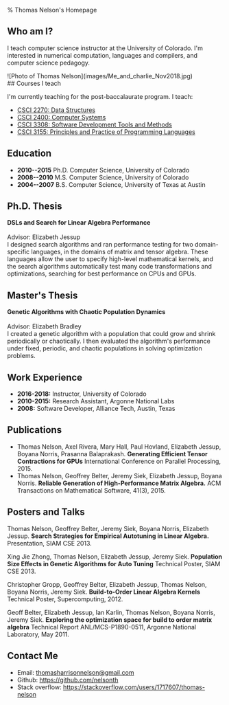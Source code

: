 % Thomas Nelson's Homepage

## Who am I?

I teach computer science instructor at the University of Colorado. I\'m
interested in numerical computation, languages and compilers, and
computer science pedagogy.

<aside>
![Photo of Thomas Nelson](images/Me_and_charlie_Nov2018.jpg)
</aside>
## Courses I teach

I'm currently teaching for the post-baccalaurate program.  I teach:

- [CSCI 2270: Data Structures](https://catalog.colorado.edu/search/?search=CSCI+2270)
- [CSCI 2400: Computer Systems](https://catalog.colorado.edu/search/?search=CSCI+2400)
- [CSCI 3308: Software Development Tools and  Methods](https://catalog.colorado.edu/search/?search=CSCI+3308)
- [CSCI 3155: Principles and Practice of Programming Languages](https://catalog.colorado.edu/search/?search=CSCI+3155)


## Education

-   **2010\--2015** Ph.D. Computer Science, University of Colorado
-   **2008\--2010** M.S. Computer Science, University of Colorado
-   **2004\--2007** B.S. Computer Science, University of Texas at Austin

## Ph.D. Thesis

**DSLs and Search for Linear Algebra Performance**\
\
Advisor: Elizabeth Jessup\
I designed search algorithms and ran performance testing for two
domain-specific languages, in the domains of matrix and tensor algebra.
These languages allow the user to specify high-level mathematical
kernels, and the search algorithms automatically test many code
transformations and optimizations, searching for best performance on
CPUs and GPUs.

## Master\'s Thesis

**Genetic Algorithms with Chaotic Population Dynamics**\
\
Advisor: Elizabeth Bradley\
I created a genetic algorithm with a population that could grow and
shrink periodically or chaotically. I then evaluated the algorithm\'s
performance under fixed, periodic, and chaotic populations in solving
optimization problems.

## Work Experience

-   **2016-2018:** Instructor, University of Colorado
-   **2010-2015:** Research Assistant, Argonne National Labs
-   **2008:** Software Developer, Alliance Tech, Austin, Texas

## Publications

-   Thomas Nelson, Axel Rivera, Mary Hall, Paul Hovland, Elizabeth
    Jessup, Boyana Norris, Prasanna Balaprakash. **Generating Efficient
    Tensor Contractions for GPUs** International Conference on Parallel
    Processing, 2015.
-   Thomas Nelson, Geoffrey Belter, Jeremy Siek, Elizabeth Jessup,
    Boyana Norris. **Reliable Generation of High-Performance Matrix
    Algebra.** ACM Transactions on Mathematical Software, 41(3), 2015.

## Posters and Talks

Thomas Nelson, Geoffrey Belter, Jeremy Siek, Boyana Norris, Elizabeth
Jessup. **Search Strategies for Empirical Autotuning in Linear
Algebra.** Presentation, SIAM CSE 2013.

Xing Jie Zhong, Thomas Nelson, Elizabeth Jessup, Jeremy Siek.
**Population Size Effects in Genetic Algorithms for Auto Tuning**
Technical Poster, SIAM CSE 2013.

Christopher Gropp, Geoffrey Belter, Elizabeth Jessup, Thomas Nelson,
Boyana Norris, Jeremy Siek. **Build-to-Order Linear Algebra Kernels**
Technical Poster, Supercomputing, 2012.

Geoff Belter, Elizabeth Jessup, Ian Karlin, Thomas Nelson, Boyana
Norris, Jeremy Siek. **Exploring the optimization space for build to
order matrix algebra** Technical Report ANL/MCS-P1890-0511, Argonne
National Laboratory, May 2011.

## Contact Me
- Email: <thomasharrisonnelson@gmail.com>
- Github: <https://github.com/nelsonth>
- Stack overflow: <https://stackoverflow.com/users/1717607/thomas-nelson>

